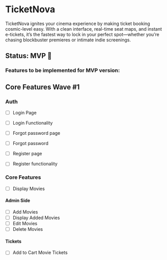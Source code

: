 # TicketNova

TicketNova ignites your cinema experience by making ticket booking cosmic-level easy. With a clean interface, real-time seat maps, and instant e-tickets, it’s the fastest way to lock in your perfect spot—whether you’re chasing blockbuster premieres or intimate indie screenings.

## Status: **MVP** 🚧

### Features to be implemented for MVP version:

## Core Features **Wave #1**

### Auth

- [ ] Login Page
- [ ] Login Functionality

- [ ] Forgot password page
- [ ] Forgot password

- [ ] Register page
- [ ] Register functionality

### Core Features

- [ ] Display Movies

#### Admin Side

- [ ] Add Movies
- [ ] Display Added Movies
- [ ] Edit Movies
- [ ] Delete Movies

#### Tickets

- [ ] Add to Cart Movie Tickets
